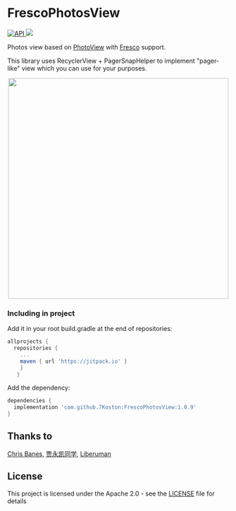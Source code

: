 # FrescoPhotosView
[ ![API](https://img.shields.io/badge/API-17%2B-blue.svg?style=flat) ](https://android-arsenal.com/api?level=17)
[![](https://jitpack.io/v/7Koston/FrescoPhotosView.svg)](https://jitpack.io/#7Koston/FrescoPhotosView)

Photos view based on [PhotoView](https://github.com/chrisbanes/PhotoView) with [Fresco](https://github.com/facebook/fresco) support.

This library uses RecyclerView + PagerSnapHelper to implement "pager-like" view which you can use for your purposes.

<p align="center">
  <img src="https://github.com/7Koston/FrescoPhotosView/blob/master/preview/FrescoPhotosView.gif" height="500">
</p>

### Including in project

Add it in your root build.gradle at the end of repositories:
```gradle
allprojects {
  repositories {
    ...
    maven { url 'https://jitpack.io' }
    }
   }
```
Add the dependency:
```gradle
dependencies {
  implementation 'com.github.7Koston:FrescoPhotosView:1.0.9'
}
```

## Thanks to

[Chris Banes](https://github.com/chrisbanes), [贾永凯同学](https://github.com/walkingCoder), [Liberuman](https://github.com/Liberuman)

## License

This project is licensed under the Apache 2.0 - see the [LICENSE](LICENSE) file for details
